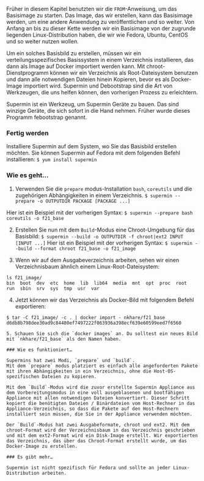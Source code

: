 Früher in diesem Kapitel benutzten wir die `FROM`-Anweisung, um das Basisimage zu starten. 
Das Image, das wir erstellen, kann das Basisimage werden, um eine andere Anwendung zu veröffentlichen und so weiter. Von Anfang an bis zu dieser Kette werden wir ein Basisimage von der zugrunde liegenden Linux-Distribution haben, die wir wie Fedora, Ubuntu, CentOS und so weiter nutzen wollen.

Um ein solches Basisbild zu erstellen, müssen wir ein verteilungsspezifisches Basissystem in einem Verzeichnis installieren, das dann als Image auf Docker importiert werden kann. Mit chroot-Dienstprogramm können wir ein Verzeichnis als Root-Dateisystem benutzen und dann alle notwendigen Dateien hinein Kopieren, bevor es als Docker-Image importiert wird. Supermin und Debootstrap sind die Art von Werkzeugen, die uns helfen können, den vorherigen Prozess zu erleichtern.

Supermin ist ein Werkzeug, um Supermin Geräte zu bauen. Das sind winzige Geräte, die sich sofort in die Hand nehmen. Früher wurde dieses Programm febootstrap genannt.

### Fertig werden

Installiere Supermin auf dem System, wo Sie das Basisbild erstellen möchten. Sie können Supermin auf Fedora mit dem folgenden Befehl installieren:
`$ yum install supermin`

### Wie es geht…
1. Verwenden Sie die `prepare` modus-Installation `bash`, `coreutils` und die zugehörigen Abhängigkeiten in einem Verzeichnis.
`$ supermin --prepare -o OUTPUTDIR PACKAGE [PACKAGE ...]`

Hier ist ein Beispiel mit der vorherigen Syntax:
`$ supermin --prepare bash coreutils -o f21_base`

2. Erstellen Sie nun mit dem `Build`-Modus eine Chroot-Umgebung für das Basisbild:
`$ supermin --build -o OUTPUTDIR -f chroot|ext2 INPUT [INPUT ...]`
Hier ist ein Beispiel mit der vorherigen Syntax:
`$ supermin --build --format chroot f21_base -o f21_image `

3. Wenn wir auf dem Ausgabeverzeichnis arbeiten, sehen wir einen Verzeichnisbaum ähnlich einem Linux-Root-Dateisystem:

```
ls f21_image/ 
bin  boot  dev  etc  home  lib  lib64  media  mnt  opt  proc  root  run  sbin  srv  sys  tmp  usr  var 
```

4. Jetzt können wir das Verzeichnis als Docker-Bild mit folgendem Befehl exportieren:
```
$ tar -C f21_image/ -c . | docker import - nkhare/f21_base 
d6db8b798dee30ad9c84480ef7497222f063936a398ecf639e60599eed7f6560 

5. Schauen Sie sich die `docker images` an. Du solltest ein neues Bild mit `nkhare/f21_base` als den Namen haben.

### Wie es funktioniert…

Supermins hat zwei Modi, `prepare` und `build`. 
Mit dem `prepare` modus platziert es einfach alle angeforderten Pakete mit ihren Abhängigkeiten in ein Verzeichnis, ohne die Host-OS-spezifischen Dateien zu kopieren.

Mit dem `Build`-Modus wird die zuvor erstellte Supermin Appliance aus dem Vorbereitungsmodus in eine voll ausgeblasenen und bootfähigen Appliance mit allen notwendigen Dateien konvertiert. Dieser Schritt kopiert die benötigten Dateien / Binärdateien vom Host-Rechner in das Appliance-Verzeichnis, so dass die Pakete auf den Host-Rechnern installiert sein müssen, die Sie in der Appliance verwenden möchten.

Der `Build`-Modus hat zwei Ausgabeformate, chroot und ext2. Mit dem chroot-Format wird der Verzeichnisbaum in das Verzeichnis geschrieben und mit dem ext2-Format wird ein Disk-Image erstellt. Wir exportierten das Verzeichnis, das über das Chroot-Format erstellt wurde, um das Docker-Image zu erstellen.

### Es gibt mehr…

Supermin ist nicht spezifisch für Fedora und sollte an jeder Linux-Distribution arbeiten.